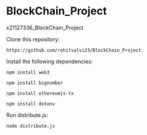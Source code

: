 # BlockChain_Project
x21127336_BlockChain_Project

Clone this repository:

    https://github.com/rohitsalvi23/BlockChain_Project
    
Install the following dependencies:

    npm install web3

    npm install bignumber

    npm install ethereumjs-tx

    npm install dotenv

Run distribute.js:

    node distribute.js
